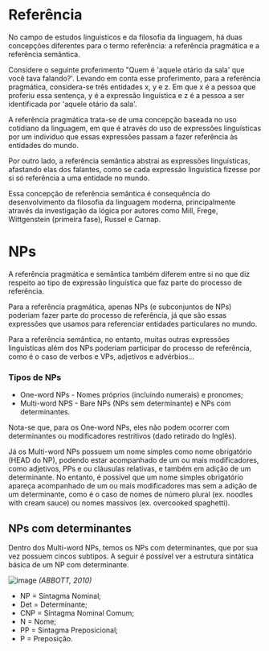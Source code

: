 # Referência

No campo de estudos linguísticos e da filosofia da linguagem, há duas concepções diferentes para o termo referência: a referência pragmática e a referência semântica.

Considere o seguinte proferimento "Quem é 'aquele otário da sala' que você tava falando?'. Levando em conta esse proferimento, para a referência pragmática, considera-se três entidades x, y e z. Em que x é a pessoa que proferiu essa sentença, y é a expressão linguística e z é a pessoa a ser identificada por 'aquele otário da sala'.

A referência pragmática trata-se de uma concepção baseada no uso cotidiano da linguagem, em que é através do uso de expressões linguísticas por um indivíduo que essas expressões passam a fazer referência às entidades do mundo.

Por outro lado, a referência semântica abstrai as expressões linguísticas, afastando elas dos falantes, como se cada expressão linguística fizesse por si só referência a uma entidade no mundo.

Essa concepção de referência semântica é consequência do desenvolvimento da filosofia da linguagem moderna, principalmente através da investigação da lógica por autores como Mill, Frege, Wittgenstein (primeira fase), Russel e Carnap.

# NPs

A referência pragmática e semântica também diferem entre si no que diz respeito ao tipo de expressão linguística que faz parte do processo de referência.

Para a referência pragmática, apenas NPs (e subconjuntos de NPs) poderiam fazer parte do processo de referência, já que são essas expressões que usamos para referenciar entidades particulares no mundo.

Para a referência semântica, no entanto, muitas outras expressões linguísticas além dos NPs poderiam participar do processo de referência, como é o caso de verbos e VPs, adjetivos e advérbios...

### **Tipos de NPs**

- One-word NPs - Nomes próprios (incluindo numerais) e pronomes;
- Multi-word NPS - Bare NPs (NPs sem determinante) e NPs com determinantes.

Nota-se que, para os One-word NPs, eles não podem ocorrer com determinantes ou modificadores restritivos (dado retirado do Inglês).

Já os Multi-word NPs possuem um nome simples como nome obrigatório (HEAD do NP), podendo estar acompanhado de um ou mais modificadores, como adjetivos, PPs e ou cláusulas relativas, e também em adição de um determinante. No entanto, é possível que um nome simples obrigatório apareça acompanhado de um ou mais modificadores mas sem a adição de um determinante, como é o caso de nomes de número plural (ex. noodles with cream sauce) ou nomes massivos (ex. overcooked spaghetti).

## NPs com determinantes

Dentro dos Multi-word NPs, temos os NPs com determinantes, que por sua vez possuem cincos subtipos. A seguir é possível ver a estrutura sintática básica de um NP com determinante.

![image](https://github.com/Lisanju/semantic-system/assets/106002045/e2dc4ae8-a81b-41d8-8c57-c6d500561262)
*(ABBOTT, 2010)*

- NP = Sintagma Nominal;
- Det = Determinante;
- CNP = Sintagma Nominal Comum;
- N = Nome;
- PP = Sintagma Preposicional;
- P = Preposição.


